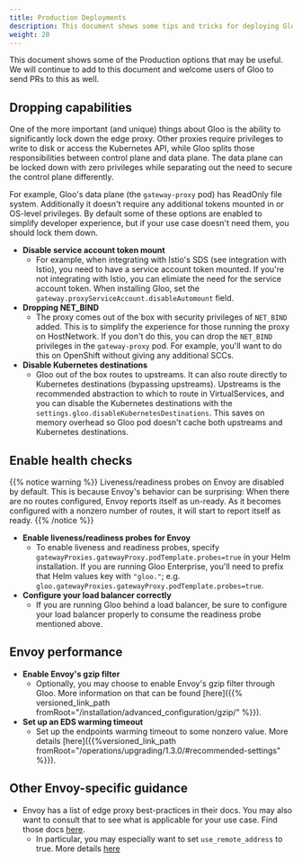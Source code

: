 ```yaml
---
title: Production Deployments
description: This document shows some tips and tricks for deploying Gloo into a production environment
weight: 20
---
```


This document shows some of the Production options that may be useful. We will continue to add to this document and welcome users of Gloo to send PRs to this as well.

## Dropping capabilities

One of the more important (and unique) things about Gloo is the ability to significantly lock down the edge proxy. Other proxies require privileges to write to disk or access the Kubernetes API, while Gloo splits those responsibilities between control plane and data plane. The data plane can be locked down with zero privileges while separating out the need to secure the control plane differently. 

For example, Gloo's data plane (the `gateway-proxy` pod) has ReadOnly file system. Additionally it doesn't require any additional tokens mounted in or OS-level privileges. By default some of these options are enabled to simplify developer experience, but if your use case doesn't need them, you should lock them down. 

* **Disable service account token mount**
    - For example, when integrating with Istio's SDS (see integration with Istio), you need to have a service account token mounted. If you're not integrating with Istio, you can elimiate the need for the service account token. When installing Gloo, set the `gateway.proxyServiceAccount.disableAutomount` field. 
* **Dropping NET_BIND**
    - The proxy comes out of the box with security privileges of `NET_BIND` added. This is to simplify the experience for those running the proxy on HostNetwork. If you don't do this, you can drop the `NET_BIND` privileges in the `gateway-proxy` pod. For example, you'll want to do this on OpenShift without giving any additional SCCs. 
* **Disable Kubernetes destinations**
    - Gloo out of the box routes to upstreams. It can also route directly to Kubernetes destinations (bypassing upstreams). Upstreams is the recommended abstraction to which to route in VirtualServices, and you can disable the Kubernetes destinations with the `settings.gloo.disableKubernetesDestinations`. This saves on memory overhead so Gloo pod doesn't cache both upstreams and Kubernetes destinations. 

## Enable health checks

{{% notice warning %}}
Liveness/readiness probes on Envoy are disabled by default. This is because Envoy's behavior can be surprising: When there are no
routes configured, Envoy reports itself as un-ready. As it becomes configured with a nonzero number of routes, it will start to
report itself as ready.
{{% /notice %}}

* **Enable liveness/readiness probes for Envoy**
    - To enable liveness and readiness probes, specify `gatewayProxies.gatewayProxy.podTemplate.probes=true` in your Helm installation.
If you are running Gloo Enterprise, you'll need to prefix that Helm values key with `"gloo."`; e.g. `gloo.gatewayProxies.gatewayProxy.podTemplate.probes=true`.
* **Configure your load balancer correctly**
    - If you are running Gloo behind a load balancer, be sure to configure your load balancer properly to consume the readiness probe mentioned above.

## Envoy performance

* **Enable Envoy's gzip filter**
    - Optionally, you may choose to enable Envoy's gzip filter through Gloo. More information on that can be found [here]({{% versioned_link_path fromRoot="/installation/advanced_configuration/gzip/" %}}).
* **Set up an EDS warming timeout**
    - Set up the endpoints warming timeout to some nonzero value. More details [here]({{%versioned_link_path fromRoot="/operations/upgrading/1.3.0/#recommended-settings" %}}).

## Other Envoy-specific guidance

* Envoy has a list of edge proxy best-practices in their docs. You may also want to consult that to see what is applicable for your use case. Find those docs [here](https://www.envoyproxy.io/docs/envoy/latest/configuration/best_practices/edge#best-practices-edge).
    - In particular, you may especially want to set `use_remote_address` to true. More details [here](https://www.envoyproxy.io/docs/envoy/latest/api-v3/extensions/filters/network/http_connection_manager/v3/http_connection_manager.proto#envoy-v3-api-field-extensions-filters-network-http-connection-manager-v3-httpconnectionmanager-use-remote-address)
